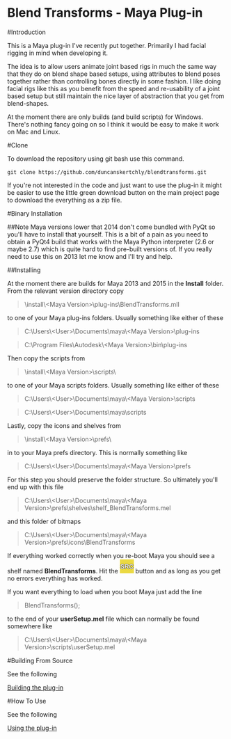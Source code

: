 # Blend Transforms - Maya Plug-in

#Introduction

This is a Maya plug-in I've recently put together. Primarily I had facial rigging in mind when developing it.

The idea is to allow users animate joint based rigs in much the same way that they do on blend shape based setups, using attributes to blend poses together rather than controlling bones directly in some fashion. I like doing facial rigs like this as you benefit from the speed and re-usability of a joint based setup but still maintain the nice layer of abstraction that you get from blend-shapes.

At the moment there are only builds (and build scripts) for Windows. There's nothing fancy going on so I think it would be easy to make it work on Mac and Linux.

#Clone

To download the repository using git bash use this command.

    git clone https://github.com/duncanskertchly/blendtransforms.git
    
If you're not interested in the code and just want to use the plug-in it might be easier to use the little green download button on the main project page to download the everything as a zip file.

#Binary Installation

##Note
Maya versions lower that 2014 don't come bundled with PyQt so you'll have to install that yourself. This is a bit of a pain as you need to obtain a PyQt4 build that works with the Maya Python interpreter (2.6 or maybe 2.7) which is quite hard to find pre-built versions of. If you really need to use this on 2013 let me know and I'll try and help.

##Installing

At the moment there are builds for Maya 2013 and 2015 in the __Install__ folder. From the relevant version directory copy 

> \install\\\<Maya Version\>\plug-ins\BlendTransforms.mll

to one of your Maya plug-ins folders. Usually something like either of these

> C:\Users\\\<User\>\Documents\maya\\\<Maya Version\>\plug-ins

> C:\Program Files\Autodesk\\\<Maya Version\>\bin\plug-ins

Then copy the scripts from

> \install\\\<Maya Version\>\scripts\

to one of your Maya scripts folders. Usually something like either of these

> C:\Users\\\<User\>\Documents\maya\\\<Maya Version\>\scripts

> C:\Users\\\<User\>\Documents\maya\scripts

Lastly, copy the icons and shelves from

> \install\\\<Maya Version\>\prefs\

in to your Maya prefs directory. This is normally something like

> C:\Users\\\<User\>\Documents\maya\\\<Maya Version\>\prefs

For this step you should preserve the folder structure. So ultimately you'll end up with this file

> C:\Users\\\<User\>\Documents\maya\\\<Maya Version\>\prefs\shelves\shelf_BlendTransforms.mel

and this folder of bitmaps

> C:\Users\\\<User\>\Documents\maya\\\<Maya Version\>\prefs\icons\BlendTransforms

If everything worked correctly when you re-boot Maya you should see a shelf named __BlendTransforms__. Hit the ![](./prefs/icons/BlendTransforms/source.bmp) button and as long as you get no errors everything has worked.

If you want everything to load when you boot Maya just add the line

> BlendTransforms();

to the end of your __userSetup.mel__ file which can normally be found somewhere like

> C:\Users\\\<User\>\Documents\maya\\\<Maya Version\>\scripts\userSetup.mel

#Building From Source

See the following

[Building the plug-in](./BUILDING.md)

#How To Use

See the following

[Using the plug-in](./USING.md)


